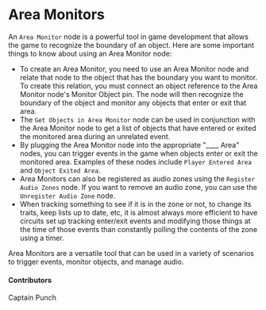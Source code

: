 # Area Monitors

An `Area Monitor` node is a powerful tool in game development that allows the game to recognize the boundary of an object. Here are some important things to know about using an Area Monitor node:

- To create an Area Monitor, you need to use an Area Monitor node and relate that node to the object that has the boundary you want to monitor. To create this relation, you must connect an object reference to the Area Monitor node's Monitor Object pin. The node will then recognize the boundary of the object and monitor any objects that enter or exit that area.
- The `Get Objects in Area Monitor` node can be used in conjunction with the Area Monitor node to get a list of objects that have entered or exited the monitored area during an unrelated event.
- By plugging the Area Monitor node into the appropriate "____ Area" nodes, you can trigger events in the game when objects enter or exit the monitored area. Examples of these nodes include `Player Entered Area` and `Object Exited Area`.
- Area Monitors can also be registered as audio zones using the `Register Audio Zones` node. If you want to remove an audio zone, you can use the `Unregister Audio Zone` node.
- When tracking something to see if it is in the zone or not, to change its traits, keep lists up to date, etc, it is almost always more efficient to have circuits set up tracking enter/exit events and modifying those things at the time of those events than constantly polling the contents of the zone using a timer.

Area Monitors are a versatile tool that can be used in a variety of scenarios to trigger events, monitor objects, and manage audio.

#### Contributors
Captain Punch